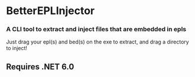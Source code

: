 # BetterEPLInjector
### A CLI tool to extract and inject files that are embedded in epls

Just drag your epl(s) and bed(s) on the exe to extract, and drag a directory to inject!

## Requires .NET 6.0